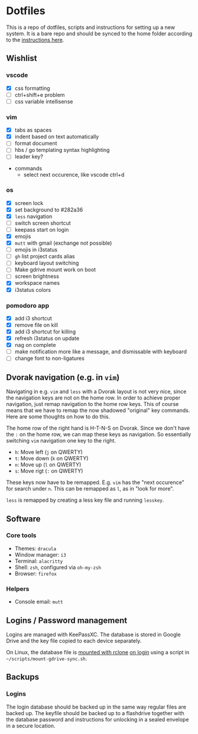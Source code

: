 # Dotfiles

This is a repo of dotfiles, scripts and instructions for setting up a new system. It is a bare repo and should be synced to the home folder according to the [instructions here](https://www.atlassian.com/git/tutorials/dotfiles).

## Wishlist

### vscode 

- [x] css formatting
- [ ] ctrl+shift+e problem
- [ ] css variable intellisense

### vim

- [x] tabs as spaces
- [x] indent based on text automatically
- [ ] format document
- [ ] hbs / go templating syntax highlighting
- [ ] leader key?
- commands
  - select next occurence, like vscode ctrl+d

### os

- [x] screen lock
- [x] set background to #282a36
- [x] `less` navigation
- [ ] switch screen shortcut
- [ ] keepass start on login
- [x] emojis
- [x] `mutt` with gmail (exchange not possible)
- [ ] emojis in i3status
- [ ] `gh` list project cards alias
- [ ] keyboard layout switching
- [ ] Make gdrive mount work on boot
- [ ] screen brightness
- [x] workspace names
- [x] i3status colors

### pomodoro app

- [x] add i3 shortcut
- [x] remove file on kill
- [x] add i3 shortcut for killing
- [x] refresh i3status on update
- [x] nag on complete
- [ ] make notification more like a message, and dismissable with keyboard
- [ ] change font to non-ligatures

## Dvorak navigation (e.g. in `vim`)

Navigating in e.g. `vim` and `less` with a Dvorak layout is not very nice, since the navigation keys are not on the home row. In order to achieve proper navigation, just remap navigation to the home row keys. This of course means that we have to remap the now shadowed "original" key commands. Here are some thoughts on how to do this.

The home row of the right hand is H-T-N-S on Dvorak. Since we don't have the `:` on the home row, we can map these keys as navigation. So essentially switching `vim` navigation one key to the right.

- `h`: Move left (`j` on QWERTY)
- `t`: Move down (`k` on QWERTY)
- `n`: Move up   (`l` on QWERTY)
- `s`: Move rigt (`:` on QWERTY)

These keys now have to be remapped. E.g. `vim` has the "next occurence" for search under `n`. This can be remapped as `l`, as in "look for more".

`less` is remapped by creating a less key file and running `lesskey`.

## Software

### Core tools

- Themes: `dracula`
- Window manager: `i3`
- Terminal: `alacritty`
- Shell: `zsh`, configured via `oh-my-zsh`
- Browser: `firefox`

### Helpers

- Console email: `mutt`

## Logins / Password management

Logins are managed with KeePassXC. The database is stored in Google Drive and the key file copied to each device separately.

On Linux, the database file is [mounted with rclone](https://rclone.org/commands/rclone_mount/) [on login](https://devsrealm.com/cloud-computing/ubuntu/mounting-and-unmounting-cloud-storage-with-rclone-in-linux/) using a script in `~/scripts/mount-gdrive-sync.sh`. 

## Backups

### Logins

The login database should be backed up in the same way regular files are backed up. The keyfile should be backed up to a flashdrive together with the database password and instructions for unlocking in a sealed envelope in a secure location. 


